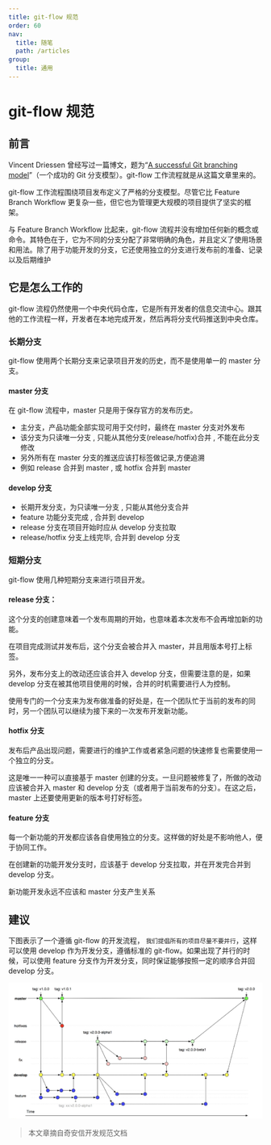 ```yaml
---
title: git-flow 规范
order: 60
nav:
  title: 随笔
  path: /articles
group:
  title: 通用
---
```


# git-flow 规范

## 前言

Vincent Driessen 曾经写过一篇博文，题为“[A successful Git branching model](https://nvie.com/posts/a-successful-git-branching-model/)”（一个成功的 Git 分支模型）。git-flow 工作流程就是从这篇文章里来的。

git-flow 工作流程围绕项目发布定义了严格的分支模型。尽管它比 Feature Branch Workflow 更复杂一些，但它也为管理更大规模的项目提供了坚实的框架。

与 Feature Branch Workflow 比起来，git-flow 流程并没有增加任何新的概念或命令。其特色在于，它为不同的分支分配了非常明确的角色，并且定义了使用场景和用法。除了用于功能开发的分支，它还使用独立的分支进行发布前的准备、记录以及后期维护

## 它是怎么工作的

git-flow 流程仍然使用一个中央代码仓库，它是所有开发者的信息交流中心。跟其他的工作流程一样，开发者在本地完成开发，然后再将分支代码推送到中央仓库。

### 长期分支

git-flow 使用两个长期分支来记录项目开发的历史，而不是使用单一的 master 分支。

#### master 分支

在 git-flow 流程中，master 只是用于保存官方的发布历史。

- 主分支，产品功能全部实现可用于交付时，最终在 master 分支对外发布
- 该分支为只读唯一分支 , 只能从其他分支(release/hotfix)合并 , 不能在此分支修改
- 另外所有在 master 分支的推送应该打标签做记录,方便追溯
- 例如 release 合并到 master , 或 hotfix 合并到 master

#### develop 分支

- 长期开发分支，为只读唯一分支 , 只能从其他分支合并
- feature 功能分支完成 , 合并到 develop
- release 分支在项目开始时应从 develop 分支拉取
- release/hotfix 分支上线完毕, 合并到 develop 分支

### 短期分支

git-flow 使用几种短期分支来进行项目开发。

#### release 分支：

这个分支的创建意味着一个发布周期的开始，也意味着本次发布不会再增加新的功能。

在项目完成测试并发布后，这个分支会被合并入 master，并且用版本号打上标签。

另外，发布分支上的改动还应该合并入 develop 分支，但需要注意的是，如果 develop 分支在被其他项目使用的时候，合并的时机需要进行人为控制。

使用专门的一个分支来为发布做准备的好处是，在一个团队忙于当前的发布的同时，另一个团队可以继续为接下来的一次发布开发新功能。

#### hotfix 分支

发布后产品出现问题，需要进行的维护工作或者紧急问题的快速修复也需要使用一个独立的分支。

这是唯一一种可以直接基于 master 创建的分支。一旦问题被修复了，所做的改动应该被合并入 master 和 develop 分支（或者用于当前发布的分支）。在这之后，master 上还要使用更新的版本号打好标签。

#### feature 分支

每一个新功能的开发都应该各自使用独立的分支。这样做的好处是不影响他人，便于协同工作。

在创建新的功能开发分支时，应该基于 develop 分支拉取，并在开发完合并到 develop 分支。

新功能开发永远不应该和 master 分支产生关系

## 建议

下图表示了一个遵循 git-flow 的开发流程， `我们提倡所有的项目尽量不要并行`，这样可以使用 develop 作为开发分支，遵循标准的 git-flow。如果出现了并行的时候，可以使用 feature 分支作为开发分支，同时保证能够按照一定的顺序合并回 develop 分支。

![git-flow](./assets/git-flow.png)

> 本文章摘自奇安信开发规范文档
